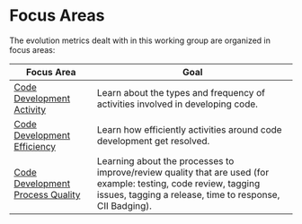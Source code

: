 # Focus Areas

The evolution metrics dealt with in this working group are organized in focus areas:

Focus Area | Goal
--- | ---
[Code Development Activity](./code_development_activity.md) | Learn about the types and frequency of activities involved in developing code.
[Code Development Efficiency](./code_development_efficiency.md) | Learn how efficiently activities around code development get resolved.
[Code Development Process Quality](./code_development_quality.md) | Learning about the processes to improve/review quality that are used (for example: testing, code review, tagging issues, tagging a release, time to response, CII Badging).